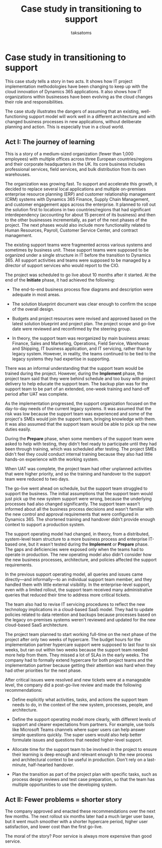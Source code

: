 ﻿---
title: Case study in transitioning to support
description: Read a case study in how to transition to support at the end of an implementation of Dynamics 365 and learn about key takeaways.
author: taksatoms
ms.author: edupont
ms.date: 01/31/2024
ms.topic: conceptual
ms.custom:
  - ai-seo-date: 01/31/2024
  - ai-gen-docs-bap
  - ai-gen-title
  - ai-gen-desc
content_well_notification: AI-contribution
---

# Case study in transitioning to support

This case study tells a story in two acts. It shows how IT project implementation methodologies have been changing to keep up with the cloud innovation of Dynamics 365 applications. It also shows how IT organizations within businesses have been evolving as the cloud changes their role and responsibilities.

The case study illustrates the dangers of assuming that an existing, well-functioning support model will work well in a different architecture and with changed business processes in new applications, without deliberate planning and action. This is especially true in a cloud world.

## Act I: The journey of learning

This is a story of a medium-sized organization (fewer than 1,000 employees) with multiple offices across three European countries/regions and their corporate headquarters in the UK. Its core business includes professional services, field services, and bulk distribution from its own warehouses.

The organization was growing fast. To support and accelerate this growth, it decided to replace several local applications and multiple on-premises enterprise resource planning (ERP) and customer relationship management (CRM) systems with Dynamics 365 Finance, Supply Chain Management, and customer engagement apps across the enterprise. It planned to roll out the solution first to locations in two countries/regions that had significant interdependency (accounting for about 15 percent of its business) and then to the other businesses incrementally, as part of the next phases of the project. The next phases would also include more functionality related to Human Resources, Payroll, Customer Service Center, and contract management.

The existing support teams were fragmented across various systems and sometimes by business unit. These support teams were supposed to be organized under a single structure in IT before the transition to Dynamics 365. All support activities and teams were supposed to be managed by a director of support services who would report to the CIO.

The project was scheduled to go live about 10 months after it started. At the end of the **Initiate** phase, it had achieved the following:

- The end-to-end business process flow diagrams and description were adequate in most areas.

- The solution blueprint document was clear enough to confirm the scope of the overall design.

- Budgets and project resources were revised and approved based on the latest solution blueprint and project plan. The project scope and go-live date were reviewed and reconfirmed by the steering group.

- In theory, the support team was reorganized by main business areas: Finance, Sales and Marketing, Operations, Field Service, Warehouse and Shipping, IT business application, and IT servicing, rather than by legacy system. However, in reality, the teams continued to be tied to the legacy systems they had expertise in supporting.

There was an informal understanding that the support team would be trained during the project. However, during the **Implement** phase, the project team said that they were behind schedule and too busy with project delivery to help educate the support team. The backup plan was for the support team to be part of an extended, one-week training and hand-off period after UAT was complete.

As the implementation progressed, the support organization focused on the day-to-day needs of the current legacy systems. It was assumed that the risk was low because the support team was experienced and some of the project's SMEs would join the support team, bringing knowledge with them. It was also assumed that the support team would be able to pick up the new duties easily.

During the **Prepare** phase, when some members of the support team were asked to help with testing, they didn't feel ready to participate until they had been through training, which was scheduled after testing. The project SMEs didn't feel they could conduct internal training because they also had little hands-on experience with the working system.

When UAT was complete, the project team had other unplanned activities that were higher priority, and so the training and handover to the support team were reduced to two days.

The go-live went ahead on schedule, but the support team struggled to support the business. The initial assumptions that the support team would just pick up the new system support were wrong, because the underlying processes had also changed significantly. The support team wasn't informed about all the business process decisions and wasn't familiar with the new control and approval requirements that were configured in Dynamics 365. The shortened training and handover didn't provide enough context to support a production system.

The support operating model had changed, in theory, from a distributed, system-level team structure to a more business process and enterprise IT-based one, but it wasn't tested during the **Implement** or **Prepare** phase. The gaps and deficiencies were exposed only when the teams had to operate in production. The new operating model also didn't consider how the new business processes, architecture, and policies affected the support requirements.

In the previous support operating model, all queries and issues came directly&mdash;and informally&mdash;to an individual support team member, and they handled them with little external visibility. In the enterprise-level support, even with a limited rollout, the support team received many administrative queries that reduced their time to address more critical tickets.

The team also had to revise IT servicing procedures to reflect the new technology implications in a cloud-based SaaS model. They had to update policies related to data retention and backups because processes based on the legacy on-premises systems weren't reviewed and updated for the new cloud-based SaaS architecture.

The project team planned to start working full-time on the next phase of the project after only two weeks of hypercare. The budget hours for the implementation partner hypercare support were supposed to last four to six weeks, but ran out within two weeks because the support team needed more help from them. They missed a lot of SLAs in the early weeks. The company had to formally extend hypercare for both project teams and the implementation partner because getting their attention was hard when they had other priorities for the next phase.

After critical issues were resolved and new tickets were at a manageable level, the company did a post-go-live review and made the following recommendations:

- Define explicitly what activities, tasks, and actions the support team needs to do, in the context of the new system, processes, people, and architecture.

- Define the support operating model more clearly, with different levels of support and clearer expectations from partners. For example, use tools like Microsoft Teams channels where super users can help answer simple questions quickly. The super users would also help better formulate issues and questions that needed higher-level support.

- Allocate time for the support team to be involved in the project to ensure their learning is deep enough and relevant enough to the new process and architectural context to be useful in production. Don't rely on a last-minute, half-hearted handover.

- Plan the transition as part of the project plan with specific tasks, such as process design reviews and test case preparation, so that the team has multiple opportunities to use the developing system.

## Act II: Fewer problems = shorter story

The company approved and enacted these recommendations over the next few months. The next rollout six months later had a much larger user base, but it went much smoother with a shorter hypercare period, higher user satisfaction, and lower cost than the first go-live.

The moral of the story? Poor service is always more expensive than good service.
